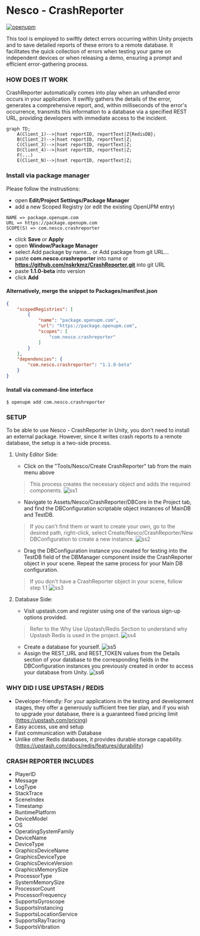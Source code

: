 # Nesco - CrashReporter
[![openupm](https://img.shields.io/npm/v/com.nesco.crashreporter?label=openupm&registry_uri=https://package.openupm.com)](https://openupm.com/packages/com.nesco.crashreporter/)  

This tool is employed to swiftly detect errors occurring within Unity projects and to save detailed reports of these
errors to a remote database. It facilitates the quick collection of errors when testing your game on
independent devices or when releasing a demo, ensuring a prompt and efficient error-gathering
process.

### HOW DOES IT WORK
CrashReporter automatically comes into play when an unhandled error occurs in your
application. It swiftly gathers the details of the error, generates a comprehensive report, and, within
milliseconds of the error's occurrence, transmits this information to a database via a specified REST
URL, providing developers with immediate access to the incident.
```mermaid
graph TD;
    A(Client_1)-->|hset reportID, reportText|Z{RedisDB};
    B(Client_2)-->|hset reportID, reportText|Z;
    C(Client_3)-->|hset reportID, reportText|Z;
    D(Client_4)-->|hset reportID, reportText|Z;
    F(...)
    E(Client_N)-->|hset reportID, reportText|Z;
```
### Install via package manager

Please follow the instrustions:
* open **Edit/Project Settings/Package Manager**
* add a new Scoped Registry (or edit the existing OpenUPM entry)
```
NAME => package.openupm.com
URL => https://package.openupm.com
SCOPE(S) => com.nesco.crashreporter
```
* click **Save** or **Apply**
* open **Window/Package Manager**
* select Add package by name... or Add package from git URL...
* paste **com.nesco.crashreporter** into name or __https://github.com/nskrkmz/CrashReporter.git__ into git URL
* paste **1.1.0-beta** into version
* click **Add**
  
#### Alternatively, merge the snippet to Packages/manifest.json
```json
{
    "scopedRegistries": [
        {
            "name": "package.openupm.com",
            "url": "https://package.openupm.com",
            "scopes": [
                "com.nesco.crashreporter"
            ]
        }
    ],
    "dependencies": {
        "com.nesco.crashreporter": "1.1.0-beta"
    }
}

```
#### Install via command-line interface
```shell
$ openupm add com.nesco.crashreporter
```



### SETUP
To be able to use Nesco - CrashReporter in Unity, you don't need to install an external package.
However, since it writes crash reports to a remote database, the setup is a two-side process.
1. Unity Editor Side:
    * Click on the "Tools/Nesco/Create CrashReporter" tab from the main menu above
      
    > This process creates the necessary object and adds the required components.
![ss1](https://github.com/nskrkmz/CrashReporter/assets/44478481/c4b7246b-2785-4990-abf0-6d9355e3afdc)
    * Navigate to Assets/Nesco/CrashReporter/DBCore in the Project tab, and find the DBConfiguration scriptable object instances of MainDB and TestDB.
    
    > If you can't find them or want to create your own, go to the desired path, right-click, select Create/Nesco/CrashReporter/New DBConfiguration to create a new instance.
![ss2](https://github.com/nskrkmz/CrashReporter/assets/44478481/160ad7eb-686f-445f-9c33-b7c3ff5847c3)
    * Drag the DBConfiguration instance you created for testing into the TestDB field of the DBManager component inside the CrashReporter object in your scene. Repeat the same process for your Main DB configuration.
    
    > If you don't have a CrashReporter object in your scene, follow step 1.1
![ss3](https://github.com/nskrkmz/CrashReporter/assets/44478481/6e06c898-1bc8-48a0-861d-e18ff12c9900)
2. Database Side:
    * Visit upstash.com and register using one of the various sign-up options provided.
    
    > Refer to the Why Use Upstash/Redis Section to understand why Upstash Redis is used in the project.
![ss4](https://github.com/nskrkmz/CrashReporter/assets/44478481/3e2b97de-b7da-48e0-8885-e34cda6f0b1a)
    * Create a database for yourself.
![ss5](https://github.com/nskrkmz/CrashReporter/assets/44478481/dc8de8b7-fc99-4c31-b37b-1e83c68d095b)
    * Assign the REST_URL and REST_TOKEN values from the Details section of your database to the corresponding fields in the DBConfiguration instances you previously created in order to access your database from Unity. 
![ss6](https://github.com/nskrkmz/CrashReporter/assets/44478481/cd156d02-63a8-4362-9803-309f95c80b31)

### WHY DID I USE UPSTASH / REDIS

* Developer-friendly: For your applications in the testing and development stages, they offer a generously sufficient free tier plan, and if you wish to upgrade your database, there is a guaranteed fixed pricing limit (https://upstash.com/pricing)
* Easy access, use and setup
* Fast communication with Database
* Unlike other Redis databases, it provides durable storage capability. (https://upstash.com/docs/redis/features/durability)
    
### CRASH REPORTER INCLUDES

* PlayerID
* Message
* LogType
* StackTrace
* SceneIndex
* Timestamp
* RuntimePlatform
* DeviceModel
* OS
* OperatingSystemFamily
* DeviceName
* DeviceType
* GraphicsDeviceName
* GraphicsDeviceType
* GraphicsDeviceVersion
* GraphicsMemorySize
* ProcessorType
* SystemMemorySize
* ProcessorCount
* ProcessorFrequency
* SupportsGyroscope
* SupportsInstancing
* SupportsLocationService
* SupportsRayTracing
* SupportsVibration
